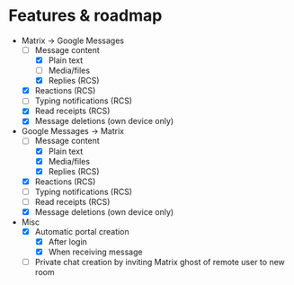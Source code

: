 # Features & roadmap
* Matrix → Google Messages
  * [ ] Message content
    * [x] Plain text
    * [ ] Media/files
    * [x] Replies (RCS)
  * [x] Reactions (RCS)
  * [ ] Typing notifications (RCS)
  * [x] Read receipts (RCS)
  * [x] Message deletions (own device only)
* Google Messages → Matrix
  * [ ] Message content
    * [x] Plain text
    * [x] Media/files
    * [x] Replies (RCS)
  * [x] Reactions (RCS)
  * [ ] Typing notifications (RCS)
  * [ ] Read receipts (RCS)
  * [x] Message deletions (own device only)
* Misc
  * [x] Automatic portal creation
    * [x] After login
    * [x] When receiving message
  * [ ] Private chat creation by inviting Matrix ghost of remote user to new room
